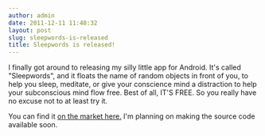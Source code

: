 ```yaml
---
author: admin
date: 2011-12-11 11:48:32
layout: post
slug: sleepwords-is-released
title: Sleepwords is released!
---
```


I finally got around to releasing my silly little app for Android.  It's called "Sleepwords", and it floats the name of random objects in front of you, to help you sleep, meditate, or give your conscience mind a distraction to help your subconscious mind flow free.  Best of all, IT'S FREE.  So you really have no excuse not to at least try it.

You can find it [on the market here.](https://market.android.com/details?id=com.alleva&feature=search_result#?t=W251bGwsMSwyLDEsImNvbS5hbGxldmEiXQ..) I'm planning on making the source code available soon. 